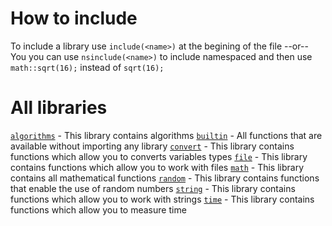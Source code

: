 # How to include
To include a library use `include(<name>)` at the begining of the file
--or--
You you can use `nsinclude(<name>)` to include namespaced and then use `math::sqrt(16);` instead of `sqrt(16);`

# All libraries
[`algorithms`](Libraries/algorithms.md) - This library contains algorithms
[`builtin`](Libraries/builtin.md) - All functions that are available without importing any library
[`convert`](Libraries/convert.md) - This library contains functions which allow you to converts variables types
[`file`](Libraries/file.md) - This library contains functions which allow you to work with files
[`math`](Libraries/math.md) - This library contains all mathematical functions
[`random`](Libraries/random.md) - This library contains functions that enable the use of random numbers
[`string`](Libraries/string.md) - This library contains functions which allow you to work with strings
[`time`](Libraries/time.md) - This library contains functions which allow you to measure time
